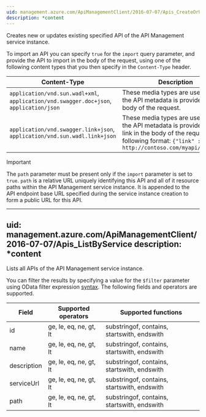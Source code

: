```yaml
---
uid: management.azure.com/ApiManagementClient/2016-07-07/Apis_CreateOrUpdate
description: *content
---
```

Creates new or updates existing specified API of the API Management service instance.

To import an API you can specify `true` for the `import` query parameter, and provide the API to import in the body of the request, using one of the following content types that you then specify in the `Content-Type` header.

| Content-Type | Description |
|--------------|-------------|
| `application/vnd.sun.wadl+xml`, `application/vnd.swagger.doc+json`, `application/json`|These media types are used when the API metadata is provided in the body of the request.|
|`application/vnd.swagger.link+json`, `application/vnd.sun.wadl.link+json`|These media types are used when the API metadata is provided via a link in the body of the request in the following format: `{"link" : http://contoso.com/myapi/metadata}`|


>[!IMPORTANT]
>The `path` parameter must be present only if the `import` parameter is set to `true`. `path` is a relative URL uniquely identifying this API and all of it resource paths within the API Management service instance. It is appended to the API endpoint base URL specified during the service instance creation to form a public URL for this API.

---
uid: management.azure.com/ApiManagementClient/2016-07-07/Apis_ListByService
description: *content
---
Lists all APIs of the API Management service instance.

You can filter the results by specifying a value for the `$filter` parameter using OData filter expression [syntax](http://docs.oasis-open.org/odata/odata/v4.0/os/part2-url-conventions/odata-v4.0-os-part2-url-conventions.html#_Toc372793792). The following fields and operators are supported.

| Field | Supported operators    | Supported functions|
|-------|------------------------|---------------------------------------------|
| id          | ge, le, eq, ne, gt, lt | substringof, contains, startswith, endswith |
| name        | ge, le, eq, ne, gt, lt | substringof, contains, startswith, endswith |
| description | ge, le, eq, ne, gt, lt | substringof, contains, startswith, endswith |
| serviceUrl  | ge, le, eq, ne, gt, lt | substringof, contains, startswith, endswith |
| path        | ge, le, eq, ne, gt, lt | substringof, contains, startswith, endswith |